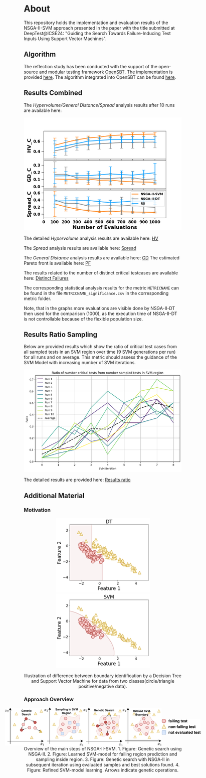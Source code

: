 # About

This repository holds the implementation and evaluation results of the NSGA-II-SVM approach presented in the paper with the title submitted at DeepTest@ICSE24: "Guiding the Search Towards Failure-Inducing Test Inputs Using Support Vector Machines".

## Algorithm

The reflection study has been conducted with the support of the open-source and modular testing framework [OpenSBT](https://git.fortiss.org/opensbt/opensbt-core). The implementation is provided [here](algorithm/kernel_svm.py). The algorithm integrated into OpenSBT can be found [here](application/opensbt-svm.zip).

## Results Combined

The *Hypervolume/General Distance/Spread* analysis results after 10 runs are available here: 

<img src="results/subplots_combined_gd.png" alt="results_10_runs" width="600"/>

The detailed *Hypervolume* analysis results are available here: [HV](/results/hv/)

The *Spread* analysis results are available here: [Spread](/results/sp/) 

The *General Distance* analysis results are available here: [GD](/results/gd/) 
The estimated Pareto front is available here: [PF](/results/estimated_pf.csv)

The results related to the number of distinct critical testcases are available here: [Distinct Failures](/results/n_crit/) 

The corresponding statistical analysis results for the metric `METRICNAME` can be found in the file `METRICNAME_significance.csv` in the corresponding metric folder.

Note, that in the graphs more evaluations are visible done by NSGA-II-DT then used for the comparison (1000), as the execution time of NSGA-II-DT is not controllable because of the flexible population size.

## Results Ratio Sampling

Below are provided results which show the ratio of critical test cases from all sampled tests in an SVM region over time (9 SVM generations per run) for all runs and on average. This metric should assess the guidance of the SVM Model with increasing number of SVM iterations. 

<center>
<img src="results/ratio/svm_ratio.png" alt="Ratio_SVM" width="600"/>
</center>

The detailed results are provided here: [Results ratio](results/ratio/svm_ratio.txt)

## Additional Material
### Motivation
<center>
    <p float="left">
        <img src="results/motivation/DT_example.png" alt="Exemplary Decision Tree algorithm" width="300">
        <img src="results/motivation/SVM_example.png" alt="Exemplary SVM algorithm" width="300">
    </p>
     <figcaption>
     Illustration of difference between boundary identification by a Decision Tree and Support Vector Machine for data from two classes(circle/triangle positive/negative data).
     </figcaption>
</center>

### Approach Overview

<div style="margin: 80;"></div>
<center>
    <div style="display: flex; align-items: center; justify-content: center;">
        <img src="results/algorithm/kernel_svm_1_c-1.png" alt="First step of NSGA-II-SVM" width="125" style="margin: 1;">
        <img src="results/algorithm/kernel_svm_2_c-1.png" alt="Second step of NSGA-II-SVM" width="125" style="margin: 1;">
        <img src="results/algorithm/kernel_svm_3_c-1.png" alt="New iteration with first step of NSGA-II-SVM" width="125" style="margin: 1;">
        <img src="results/algorithm/kernel_svm_4_c-1.png" alt="New iteration with second step of NSGA-II-SVM" width="125" style="margin: 1;">
        <img src="results/algorithm/kernel_svm_legend_c-1.png" alt="Legend for NSGA-II-SVM algorithm steps" width="125" style="margin: 1;">
    </div>
   <div style="margin: 60;"></div>
    <figcaption>
     Overview of the main steps of NSGA-II-SVM. 1. Figure: Genetic search using NSGA-II. 2. Figure: Learned SVM-model for failing region prediction and sampling inside region. 3. Figure: Genetic search with NSGA-II in subsequent iteration using evaluated samples and best solutions found. 4. Figure: Refined SVM-model learning. Arrows indicate genetic operations.
     </figcaption>
</center>
